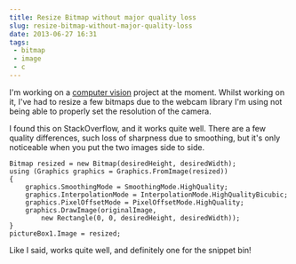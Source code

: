 ---title: Resize Bitmap without major quality lossslug: resize-bitmap-without-major-quality-lossdate: 2013-06-27 16:31tags:  - bitmap - image - c---I'm working on a [computer vision](https://en.wikipedia.org/wiki/Computer_vision) project at the moment. Whilst working on it, I've had to resize a few bitmaps due to the webcam library I'm using not being able to properly set the resolution of the camera.

I found this on StackOverflow, and it works quite well. There are a few quality differences, such loss of sharpness due to smoothing, but it's only noticeable when you put the two images side to side.

    Bitmap resized = new Bitmap(desiredHeight, desiredWidth);
    using (Graphics graphics = Graphics.FromImage(resized))
    {
        graphics.SmoothingMode = SmoothingMode.HighQuality;
        graphics.InterpolationMode = InterpolationMode.HighQualityBicubic;
        graphics.PixelOffsetMode = PixelOffsetMode.HighQuality;
        graphics.DrawImage(originalImage, 
            new Rectangle(0, 0, desiredHeight, desiredWidth));
    }
    pictureBox1.Image = resized;

Like I said, works quite well, and definitely one for the snippet bin!